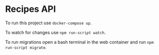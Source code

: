 # Recipes API

To run this project use `docker-compose up`.

To watch for changes use `npm run-script watch`.

To run migrations open a bash terminal in the web container and run `npm run-script migrate`.
